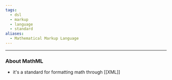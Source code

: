 ```yaml
---
tags:
  - dsl
  - markup
  - language
  - standard
aliases:
  - Mathematical Markup Language
---
```

---

### About MathML

- it's a standard for formatting math through [[XML]]